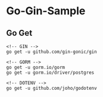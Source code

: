 # Go-Gin-Sample

## Go Get

```
<!-- GIN -->
go get -u github.com/gin-gonic/gin

<!-- GORM -->
go get -u gorm.io/gorm
go get -u gorm.io/driver/postgres

<!-- DOTENV -->
go get -u github.com/joho/godotenv
```
